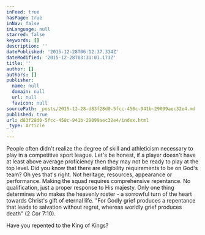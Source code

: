 ```yaml
---
inFeed: true
hasPage: true
inNav: false
inLanguage: null
starred: false
keywords: []
description: ''
datePublished: '2015-12-28T06:12:37.334Z'
dateModified: '2015-12-28T03:31:01.173Z'
title: ''
author: []
authors: []
publisher:
  name: null
  domain: null
  url: null
  favicon: null
sourcePath: _posts/2015-12-28-d83f28d0-5fcc-450c-941b-29099aec32e4.md
published: true
url: d83f28d0-5fcc-450c-941b-29099aec32e4/index.html
_type: Article

---
```

People often didn't realize the degree of skill and
athleticism necessary to play in a competitive sport 
league. Let's be honest, if a player doesn't have at 
least above average proficiency then they may not be 
ready to play at the top level. Did you know that there 
are eligibility requirements to be on God's team? Oh 
yes that's right. Not heritage, resources, appearance or 
performance. Making the squad requires comprehensive 
repentance. No qualification, just a proper response to 
His majesty. Only one thing determines who makes the 
heavenly roster - a sorrowful turn of the heart towards 
Christ's gift of eternal life.
"For Godly grief produces a repentance that leads to 
salvation without regret, whereas worldly grief produces death" (2 Cor 7:10). 

Have you repented to the King of Kings?